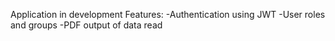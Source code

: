 Application in development
Features:
-Authentication using JWT
-User roles and groups
-PDF output of data read
